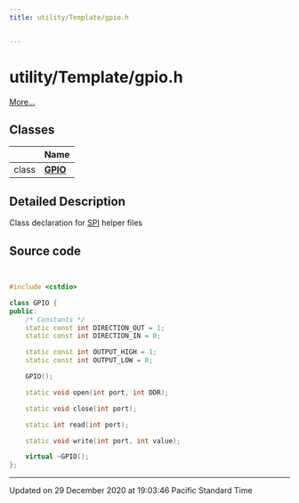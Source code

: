 ```yaml
---
title: utility/Template/gpio.h


---
```


# utility/Template/gpio.h


 [More...](#detailed-description)






## Classes

|                | Name           |
| -------------- | -------------- |
| class | **[GPIO](/Classes/classGPIO/)**  |









## Detailed Description



























Class declaration for [SPI](/Classes/classSPI/) helper files 








## Source code

```cpp


#include <cstdio>

class GPIO {
public:
    /* Constants */
    static const int DIRECTION_OUT = 1;
    static const int DIRECTION_IN = 0;

    static const int OUTPUT_HIGH = 1;
    static const int OUTPUT_LOW = 0;

    GPIO();

    static void open(int port, int DDR);

    static void close(int port);

    static int read(int port);

    static void write(int port, int value);

    virtual ~GPIO();
};
```


-------------------------------

Updated on 29 December 2020 at 19:03:46 Pacific Standard Time
